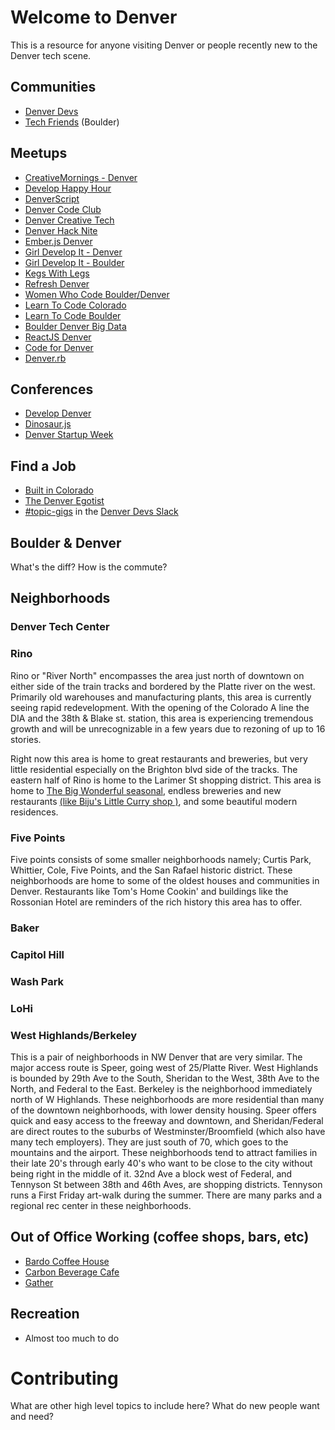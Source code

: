 # Welcome to Denver

This is a resource for anyone visiting Denver or people recently new to the Denver tech scene.

## Communities
* [Denver Devs](http://denverdevs.org/)
* [Tech Friends](http://www.gettechfriends.com/) (Boulder)

## Meetups
* [CreativeMornings - Denver](https://creativemornings.com/cities/den)
* [Develop Happy Hour](http://www.meetup.com/Develop-Happy-Hour/)
* [DenverScript](http://www.meetup.com/DenverScript/)
* [Denver Code Club](http://www.meetup.com/Denver-Code-Club/)
* [Denver Creative Tech](http://www.meetup.com/denver-creative-tech/)
* [Denver Hack Nite](http://www.meetup.com/Denver-Hack-Nite/)
* [Ember.js Denver](http://www.meetup.com/Ember-js-Denver/)
* [Girl Develop It - Denver](https://www.girldevelopit.com/chapters/denver)
* [Girl Develop It - Boulder](https://www.girldevelopit.com/chapters/boulder)
* [Kegs With Legs](http://adclubdenver.com/Kegs-With-Legs)
* [Refresh Denver](http://www.meetup.com/refreshdenver/)
* [Women Who Code Boulder/Denver](http://www.meetup.com/Women-Who-Code-Boulder-Denver/)
* [Learn To Code Colorado](http://www.meetup.com/Learn-To-Code-Colorado/)
* [Learn To Code Boulder](http://www.meetup.com/Learn-To-Code-Boulder/)
* [Boulder Denver Big Data](http://www.meetup.com/Boulder-Denver-Big-Data/)
* [ReactJS Denver](http://www.meetup.com/ReactJS-Denver/)
* [Code for Denver](http://www.meetup.com/CodeForDenver/)
* [Denver.rb](http://www.meetup.com/Denver-rb/)


## Conferences
* [Develop Denver](https://developdenver.org/)
* [Dinosaur.js](http://dinosaurjs.org/)
* [Denver Startup Week](http://www.denverstartupweek.org/)

## Find a Job
* [Built in Colorado](http://www.builtincolorado.com/jobs)
* [The Denver Egotist](http://www.thedenveregotist.com/jobs)
* [#topic-gigs](https://denver-devs.slack.com/messages/topic-gigs/) in the [Denver Devs Slack](https://denver-dev-slack.herokuapp.com/)

## Boulder & Denver
What's the diff? How is the commute?

## Neighborhoods

### Denver Tech Center
### Rino
Rino or "River North" encompasses the area just north of downtown on either side of the train tracks and bordered  by the Platte river on the west. Primarily old warehouses and manufacturing plants, this area is currently seeing rapid redevelopment. With the opening of the Colorado A line the DIA and the 38th & Blake st. station, this area is experiencing tremendous growth and will be unrecognizable in a few years due to rezoning of up to 16 stories.

Right now this area is home to great restaurants and breweries, but very little residential especially on the Brighton blvd side of the tracks. The eastern half of Rino is home to the Larimer St shopping district. This area is home to [The Big Wonderful seasonal](http://thebigwonderful.ticketfly.com/), endless breweries and new restaurants [(like Biju's Little Curry shop )](http://www.littlecurryshop.com/), and some beautiful modern residences.

### Five Points
Five points consists of some smaller neighborhoods namely; Curtis Park, Whittier, Cole, Five Points, and the San Rafael historic district. These neighborhoods are home to some of the oldest houses and communities in Denver. Restaurants like Tom's Home Cookin' and buildings like the Rossonian Hotel are reminders of the rich history this area has to offer.


### Baker
### Capitol Hill
### Wash Park
### LoHi
### West Highlands/Berkeley
This is a pair of neighborhoods in NW Denver that are very similar. The major access route is Speer, going west of 25/Platte River. West Highlands is bounded by 29th Ave to the South, Sheridan to the West, 38th Ave to the North, and Federal to the East. Berkeley is the neighborhood immediately north of W Highlands.
These neighborhoods are more residential than many of the downtown neighborhoods, with lower density housing. Speer offers quick and easy access to the freeway and downtown, and Sheridan/Federal are direct routes to the suburbs of Westminster/Broomfield (which also have many tech employers). They are just south of 70, which goes to the mountains and the airport.
These neighborhoods tend to attract families in their late 20's through early 40's who want to be close to the city without being right in the middle of it.
32nd Ave a block west of Federal, and Tennyson St between 38th and 46th Aves, are shopping districts. Tennyson runs a First Friday art-walk during the summer. There are many parks and a regional rec center in these neighborhoods.


## Out of Office Working (coffee shops, bars, etc)
* [Bardo Coffee House](http://www.bardocoffee.com/)
* [Carbon Beverage Cafe](http://www.habitcarbon.com/)
* [Gather](http://gatherdenver.com/)

## Recreation
* Almost too much to do


# Contributing
What are other high level topics to include here? What do new people want and need?

